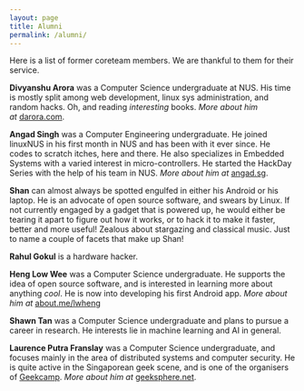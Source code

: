 ```yaml
---
layout: page
title: Alumni
permalink: /alumni/
---
```

Here is a list of former coreteam members. We are thankful to them for their service.

<strong>Divyanshu Arora</strong> was a Computer Science undergraduate at NUS. His time is mostly split among web development, linux sys administration, and random hacks. Oh, and reading <em>interesting</em> books. <em>More about him at</em> <a title="Or, a-really-long-domain-name.com" href="http://www.darora.com">darora.com</a>.

<strong>Angad Singh</strong> was a Computer Engineering undergraduate. He joined linuxNUS in his first month in NUS and has been with it ever since. He codes to scratch itches, here and there. He also specializes in Embedded Systems with a varied interest in micro-controllers. He started the HackDay Series with the help of his team in NUS. <em>More about him at</em> <a href="http://angad.sg">angad.sg</a>.

<strong>Shan</strong> can almost always be spotted engulfed in either his Android or his laptop. He is an advocate of open source software, and swears by Linux. If not currently engaged by a gadget that is powered up, he would either be tearing it apart to figure out how it works, or to hack it to make it faster, better and more useful! Zealous about stargazing and classical music. Just to name a couple of facets that make up Shan!

<strong>Rahul Gokul</strong> is a hardware hacker.

<strong>Heng Low Wee</strong> was a Computer Science undergraduate. He supports the idea of open source software, and is interested in learning more about anything <em>cool</em>. He is now into developing his first Android app. <em>More about him at</em> <a href="http://about.me/lwheng">about.me/lwheng</a>

<strong>Shawn Tan</strong> was a Computer Science undergraduate and plans to pursue a career in research. He interests lie in machine learning and AI in general.

<strong>Laurence Putra Franslay</strong> was a Computer Science undergraduate, and focuses mainly in the area of distributed systems and computer security. He is quite active in the Singaporean geek scene, and is one of the organisers of <a href="http://geekcamp.sg">Geekcamp</a>. <em>More about him at</em> <a href="http://www.geeksphere.net">geeksphere.net</a>.

